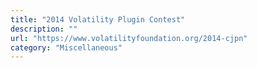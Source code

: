```yaml
---
title: "2014 Volatility Plugin Contest"
description: ""
url: "https://www.volatilityfoundation.org/2014-cjpn"
category: "Miscellaneous"
---
```

